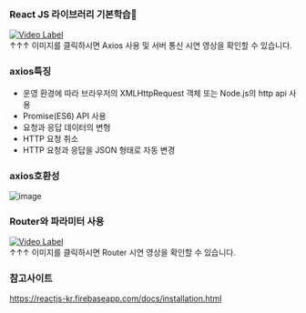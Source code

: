 ### React JS 라이브러리 기본학습🖖
[![Video Label](https://user-images.githubusercontent.com/48913713/107014986-a6477180-67df-11eb-92f8-95b152b4a283.png)](https://youtu.be/z0wnOsB-uZ8)</br>
↑↑↑ 이미지를 클릭하시면 Axios 사용 및 서버 통신 시연 영상을 확인할 수 있습니다.

### axios특징
- 운영 환경에 따라 브라우저의 XMLHttpRequest 객체 또는 Node.js의 http api 사용
- Promise(ES6) API 사용
- 요청과 응답 데이터의 변형
- HTTP 요청 취소
- HTTP 요청과 응답을 JSON 형태로 자동 변경

### axios호환성
![image](https://user-images.githubusercontent.com/48913713/107015675-5cab5680-67e0-11eb-9c8e-8ba8742b4c06.png)


### Router와 파라미터 사용
[![Video Label](https://user-images.githubusercontent.com/48913713/107017024-fb848280-67e1-11eb-80c3-87fa53b952f6.png)](https://youtu.be/bGZ0H7We4sU)</br>
↑↑↑ 이미지를 클릭하시면 Router 시연 영상을 확인할 수 있습니다.

### 참고사이트 
https://reactjs-kr.firebaseapp.com/docs/installation.html
